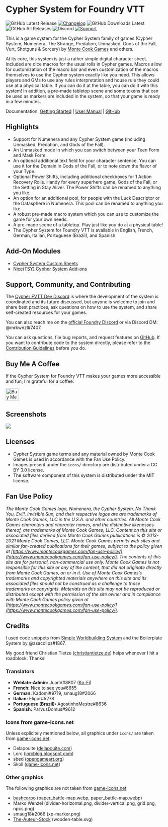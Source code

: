 # Cypher System for Foundry VTT

![GitHub Latest Release](https://img.shields.io/github/release/mrkwnzl/cyphersystem-foundryvtt?style=flat-square)
<a href="https://github.com/mrkwnzl/cyphersystem-foundryvtt/blob/develop/CHANGELOG.md" target="_blank">![Changelog](https://img.shields.io/badge/-changelog-blue?style=flat-square)</a>
![GitHub Downloads Latest](https://img.shields.io/github/downloads/mrkwnzl/cyphersystem-foundryvtt/latest/total?style=flat-square)
![GitHub All Releases](https://img.shields.io/github/downloads/mrkwnzl/cyphersystem-foundryvtt/total?style=flat-square)
![Discord](https://img.shields.io/discord/836885417197436958?color=%23738AD6&label=discord&style=flat-square)
<a href="https://www.buymeacoffee.com/mrkwnzl" target="_blank">![Support](https://img.shields.io/badge/support-Buy%20Me%20a%20Coffee-blue?style=flat-square)</a>

This is a game system for the Cypher System family of games (Cypher System, Numenera, The Strange, Predation, Unmasked, Gods of the Fall, Vurt, Shotguns & Sorcery) by [Monte Cook Games](https://www.montecookgames.com) and others.

At its core, this system is just a rather simple digital character sheet. Included are dice macros for the usual rolls in Cypher games. Macros allow for customization of the macro bar and even customization of the macros themselves to use the Cypher system exactly like you need. This allows players and GMs to use any rules interpretation and house rule they could use at a physical table. If you can do it at the table, you can do it with this system! In addition, a pre-made tabletop scene and some tokens that can be used as markers are included in the system, so that your game is ready in a few minutes.

Documentation: [Getting Started](https://github.com/mrkwnzl/cyphersystem-foundryvtt/wiki/Getting-Started) | [User Manual](https://github.com/mrkwnzl/cyphersystem-foundryvtt/wiki) | [GitHub](https://github.com/mrkwnzl/cyphersystem-foundryvtt)

## Highlights

- Support for Numenera and any Cypher System game (including Unmasked, Predation, and Gods of the Fall).
- An Unmasked mode in which you can switch between your Teen Form and Mask Form.
- An optional additional text field for your character sentence. You can use it for the Domain in Gods of the Fall, or to note down the flavor of your Type.
- Optional Power Shifts, including additional checkboxes for 1 Action Recovery Rolls. Handy for every superhero game, Gods of the Fall, or the Setting in Stay Alive!. The Power Shifts can be renamed to anything you like.
- An option for an additional pool, for people with the Luck Descriptor or the Datasphere in Numenera. This pool can be renamed to anything you like.
- A robust pre-made macro system which you can use to customize the game for your own needs.
- A pre-made scene of a tabletop. Play just like you do at a physical table!
- The Cypher System for Foundry VTT is available in English, French, German, Italian, Portuguese (Brazil), and Spanish.

## Add-On Modules

- [Cypher System Custom Sheets](https://foundryvtt.com/packages/cyphersheets)
- [Nice(TSY) Cypher System Add-ons](https://foundryvtt.com/packages/nice-cypher-add-ons)

## Support, Community, and Contributing

The [Cypher FVTT Dev Discord](https://discord.gg/C5zGgtyhwa) is where the development of the system is coordinated and its future discussed, but anyone is welcome to join and share best practices, ask questions on how to use the system, and share self-created resources for your games.

You can also reach me on the [official Foundry Discord](https://discord.gg/foundryvtt) or via Discord DM: @mrkwnzl#7407.

You can ask questions, file bug reports, and request features on [GitHub](https://github.com/mrkwnzl/cyphersystem-foundryvtt/issues/new/choose). If you want to contribute code to the system directly, please refer to the [Contribution Guidelines](https://raw.githubusercontent.com/mrkwnzl/cyphersystem-foundryvtt/main/CONTRIBUTING.md) before you do.

## Buy Me A Coffee

If the Cypher System for Foundry VTT makes your games more accessible and fun, I’m grateful for a coffee:

<a href="https://www.buymeacoffee.com/mrkwnzl" target="_blank"><img src="https://cdn.buymeacoffee.com/buttons/v2/default-blue.png" alt="Buy Me A Coffee" height="40"></a>

## Screenshots

![](https://raw.githubusercontent.com/mrkwnzl/cyphersystem-foundryvtt/develop/screenshots/cyphersystem_summary.png)

## Licenses

- Cypher System game terms and any material owned by Monte Cook Games is used in accordance with the Fan Use Policy.
- Images present under the `icons/` directory are distributed under a CC BY 3.0 license.
- The software component of this system is distributed under the MIT license.

## Fan Use Policy

*The Monte Cook Games logo, Numenera, the Cypher System, No Thank You, Evil!, Invisible Sun, and their respective logos are are trademarks of Monte Cook Games, LLC in the U.S.A. and other countries. All Monte Cook Games characters and character names, and the distinctive likenesses thereof, are trademarks of Monte Cook Games, LLC. Content on this site or associated files derived from Monte Cook Games publications is © 2013-2021 Monte Cook Games, LLC. Monte Cook Games permits web sites and similar fan-created publications for their games, subject to the policy given at [https://www.montecookgames.com/fan-use-policy/](https://www.montecookgames.com/fan-use-policy/). The contents of this site are for personal, non-commercial use only. Monte Cook Games is not responsible for this site or any of the content, that did not originate directly from Monte Cook Games, on or in it. Use of Monte Cook Games’s trademarks and copyrighted materials anywhere on this site and its associated files should not be construed as a challenge to those trademarks or copyrights. Materials on this site may not be reproduced or distributed except with the permission of the site owner and in compliance with Monte Cook Games policy given at [https://www.montecookgames.com/fan-use-policy/](https://www.montecookgames.com/fan-use-policy/).*

## Credits

I used code snippets from [Simple Worldbuilding System](https://gitlab.com/foundrynet/worldbuilding/-/tree/master) and the Boilerplate System by @asacolips#1867.

My good friend Christian Tietze ([christiantietze.de](https://christiantietze.de)) helps whenever I hit a roadblock. Thanks!

### Translators

- **Weblate-Admin:** JuanV#8807 ([Ko-Fi](https://ko-fi.com/C0C43ZT90))
- **French:** Nice to see you#6655
- **German:** Kadomi#9719, smaug18#2066
- **Italian:** Eligor#5278
- **Portuguese (Brazil):** AgostinhoMestre#8636
- **Spanish:** ParvusDomus#9612

### Icons from game-icons.net

Unless explicitely mentioned below, all graphics under `icons/` are taken from [game-icons.net](https://game-icons.net).

- Delapouite ([delapouite.com](https://delapouite.com/))
- Lorc ([lorcblog.blogspot.com](https://lorcblog.blogspot.com/))
- sbed ([opengameart.org](http://opengameart.org/content/95-game-icons))
- Skoll ([game-icons.net](https://game-icons.net/))

### Other graphics

The following graphics are not taken from [game-icons.net](https://game-icons.net):

- [bashcorpo](https://www.deviantart.com/bashcorpo) (paper_battle-map.webp, paper_battle-map.webp)
- Marko Wenzel (divider-horizontal.png, divider-vertical.png, grid.png, npcs.png)
- smaug18#2066 (xp-marker.png)
- [The-Auteur-Stock](https://www.deviantart.com/the-auteur-stock) (wooden-table.svg)
